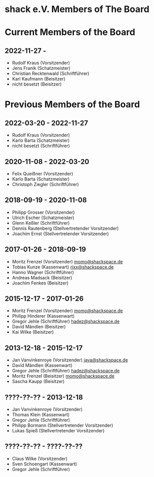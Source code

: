 # shack e.V. Members of The Board

# Current Members of the Board

## 2022-11-27 - 

* Rudolf Kraus (Vorsitzender)
* Jens Franik (Schatzmeister)
* Christian Recktenwald (Schriftführer)
* Karl Kaufmann (Beisitzer)
* nicht besetzt (Beisitzer)

# Previous Members of the Board

## 2022-03-20 - 2022-11-27

* Rudolf Kraus (Vorsitzender)
* Karlo Barta (Schatzmeister)
* nicht besetzt (Schriftführer)

## 2020-11-08 - 2022-03-20

* Felix Queißner (Vorsitzender)
* Karlo Barta (Schatzmeister)
* Christoph Ziegler (Schriftführer)

## 2018-09-19 - 2020-11-08

* Philipp Grosser (Vorsitzender)
* Ulrich Escher (Schatzmeister)
* Glenn Keßler (Schriftführer)
* Dennis Rautenberg (Stellvertretender Vorsitzender)
* Joachim Ernst (Stellvertretender Vorsitzender)

## 2017-01-26 - 2018-09-19

* Moritz Frenzel (Vorsitzender) momo@shackspace.de
* Tobias Kunze (Kassenwart) rixx@shackspace.de
* Hanno Wagner (Schriftführer) 
* Andreas Madsack (Beisitzer)
* Joachim Fenkes (Beisitzer)

## 2015-12-17 - 2017-01-26

* Moritz Frenzel (Vorsitzender) momo@shackspace.de
* Philipp Hinderer (Kassenwart)
* Gregor Jehle (Schriftführer) hadez@shackspace.de
* David Mändlen (Beisitzer)
* Kai Wilke (Beisitzer)

## 2013-12-18 - 2015-12-17
* Jan Vanvinkenroye (Vorsitzender) java@shackspace.de
* David Mändlen (Kassenwart)
* Gregor Jehle (Schriftführer) hadez@shackspace.de
* Moritz Frenzel (Beisitzer) momo@shackspace.de 
* Sascha Kaupp (Beisitzer)

## ????-??-?? - 2013-12-18
* Jan Vanvinkenroye (Vorsitzender)
* Thomas Klein (Kassenwart)
* Gregor Jehle (Schriftführer)
* Philipp Bormann (Stellvertretender Vorsitzender)
* Lukas Spieß (Stellvertretender Vorsitzender)

## ????-??-?? - ????-??-??
* Claus Wilke (Vorsitzender)
* Sven Schoengart (Kassenwart)
* Gregor Jehle (Schriftführer)
